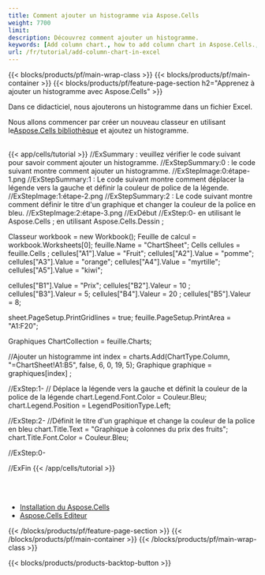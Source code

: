 ```yaml
---
title: Comment ajouter un histogramme via Aspose.Cells
weight: 7700
limit:
description: Découvrez comment ajouter un histogramme.
keywords: [Add column chart., how to add column chart in Aspose.Cells., how to add column chart using Aspose.Cells]
url: /fr/tutorial/add-column-chart-in-excel
---
```

{{< blocks/products/pf/main-wrap-class >}}
{{< blocks/products/pf/main-container >}}
{{< blocks/products/pf/feature-page-section h2="Apprenez à ajouter un histogramme avec Aspose.Cells" >}}

<p>
Dans ce didacticiel, nous ajouterons un histogramme dans un fichier Excel.
</p>

<p>
 Nous allons commencer par créer un nouveau classeur en utilisant le<a href="https://www.nuget.org/packages/Aspose.Cells">Aspose.Cells bibliothèque</a> et ajoutez un histogramme.
</p>

<br />
{{< app/cells/tutorial >}}
//ExSummary : veuillez vérifier le code suivant pour savoir comment ajouter un histogramme.
//ExStepSummary:0 : le code suivant montre comment ajouter un histogramme.
//ExStepImage:0:étape-1.png
//ExStepSummary:1 : Le code suivant montre comment déplacer la légende vers la gauche et définir la couleur de police de la légende.
//ExStepImage:1:étape-2.png
//ExStepSummary:2 : Le code suivant montre comment définir le titre d'un graphique et changer la couleur de la police en bleu.
//ExStepImage:2:étape-3.png
//ExDébut
//ExStep:0-
en utilisant le Aspose.Cells ;
en utilisant Aspose.Cells.Dessin ;

Classeur workbook = new Workbook();
Feuille de calcul = workbook.Worksheets[0];
feuille.Name = "ChartSheet";
Cells cellules = feuille.Cells ;
cellules["A1"].Value = "Fruit";
cellules["A2"].Value = "pomme";
cellules["A3"].Value = "orange";
cellules["A4"].Value = "myrtille";
cellules["A5"].Value = "kiwi";

cellules["B1"].Value = "Prix";
cellules["B2"].Valeur = 10 ;
cellules["B3"].Valeur = 5;
cellules["B4"].Valeur = 20 ;
cellules["B5"].Valeur = 8;

sheet.PageSetup.PrintGridlines = true;
feuille.PageSetup.PrintArea = "A1:F20";

Graphiques ChartCollection = feuille.Charts;

//Ajouter un histogramme
int index = charts.Add(ChartType.Column, "=ChartSheet!A1:B5", false, 6, 0, 19, 5);
Graphique graphique = graphiques[index] ;

//ExStep:1-
// Déplace la légende vers la gauche et définit la couleur de la police de la légende
chart.Legend.Font.Color = Couleur.Bleu;
chart.Legend.Position = LegendPositionType.Left;

//ExStep:2-
//Définit le titre d'un graphique et change la couleur de la police en bleu
chart.Title.Text = "Graphique à colonnes du prix des fruits";
chart.Title.Font.Color = Couleur.Bleu;

//ExStep:0-

//ExFin
{{< /app/cells/tutorial >}}
<br />

<br />
<br />
<div class="code-sample">
    <ul class="link-list">
        <li class="link-item"><a href="https://docs.aspose.com/cells/net/installation/">Installation du Aspose.Cells</a></li>
        <li class="link-item"><a href="https://products.aspose.app/cells/editor/">Aspose.Cells Editeur</a></li>
    </ul>
</div>

{{< /blocks/products/pf/feature-page-section >}}
{{< /blocks/products/pf/main-container >}}
{{< /blocks/products/pf/main-wrap-class >}}

{{< blocks/products/products-backtop-button >}}